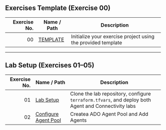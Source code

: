 ## Exercises Template (Exercise 00)

| Exercise No. | Name / Path                                                                 | Description                                                       |
|-------------:|-----------------------------------------------------------------------------|-------------------------------------------------------------------|
| 00           | [TEMPLATE](./EXE_00_TEMPLATE/EXE_00_TEMPLATE.md)                            | Initialize your exercise project using the provided template      |

---

## Lab Setup (Exercises 01–05)

| Exercise No. | Name / Path                                                                                     | Description                                                                                                   |
|-------------:|-------------------------------------------------------------------------------------------------|---------------------------------------------------------------------------------------------------------------|
| 01           | [Lab Setup](./EXE_01_LAB_SETUP/EXE_01_LAB_SETUP.md)                                             | Clone the lab repository, configure `terraform.tfvars`, and deploy both Agent and Connectivity labs            |
| 02           | [Configure Agent Pool](./EXE_02_CONFIGURE_ADO/EXE_02_CONFIGURE_ADO.md)                  | Createa ADO Agent Pool and Add Agents |
